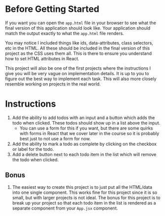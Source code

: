 # Before Getting Started

If you want you can open the `app.html` file in your browser to see what the final version of this application should look like. Your application should match the output exactly to what the `app.html` file renders.

You may notice I included things like ids, data-attributes, class selectors, etc in the HTML. All these should be included in the final version of this project as the CSS uses them all. This is there to ensure you understand how to set HTML attributes in React.

This project will also be one of the first projects where the instructions I give you will be very vague on implementation details. It is up to you to figure out the best way to implement each task. This will also more closely resemble working on projects in the real world.

# Instructions

1. Add the ability to add todos with an input and a button which adds the todo when clicked. These todos should show up in a list above the input.
   - You can use a form for this if you want, but there are some quirks with forms in React that we cover later in the course so it is probably best just to not use a form for now.
2. Add the ability to mark a todo as complete by clicking on the checkbox or label for the todo.
3. Add a delete button next to each todo item in the list which will remove the todo when clicked.

## Bonus

1. The easiest way to create this project is to just put all the HTML/data into one single component. This works fine for this project since it is so small, but with larger projects is not ideal. The bonus for this project is to break up your project so that each todo item in the list is rendered as a separate component from your `App.jsx` component.
